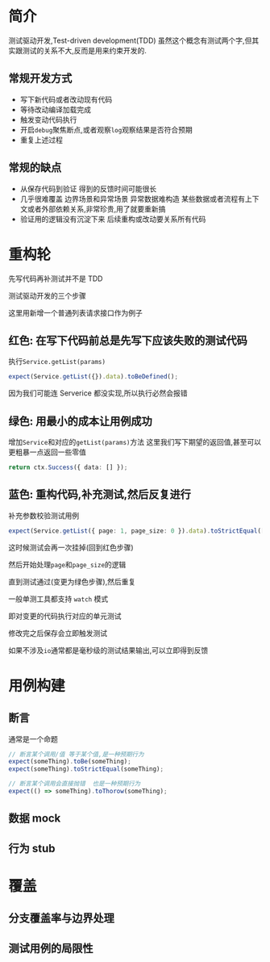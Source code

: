 # 简介

测试驱动开发,Test-driven development(TDD)
虽然这个概念有测试两个字,但其实跟测试的关系不大,反而是用来约束开发的.

## 常规开发方式

- 写下新代码或者改动现有代码
- 等待改动编译加载完成
- 触发变动代码执行
- 开启`debug`聚焦断点,或者观察`log`观察结果是否符合预期
- 重复上述过程

## 常规的缺点

- 从保存代码到验证 得到的反馈时间可能很长
- 几乎很难覆盖 边界场景和异常场景
  异常数据难构造
  某些数据或者流程有上下文或者外部依赖关系,非常珍贵,用了就要重新搞
- 验证用的逻辑没有沉淀下来 后续重构或改动要关系所有代码

# 重构轮

先写代码再补测试并不是 TDD

测试驱动开发的三个步骤

这里用新增一个普通列表请求接口作为例子

## 红色: 在写下代码前总是先写下应该失败的测试代码

执行`Service.getList(params)`

```typescript
expect(Service.getList({}).data).toBeDefined();
```

因为我们可能连 Serverice 都没实现,所以执行必然会报错

## 绿色: 用最小的成本让用例成功

增加`Service`和对应的`getList(params)`方法
这里我们写下期望的返回值,甚至可以更粗暴一点返回一些零值

```typescript
return ctx.Success({ data: [] });
```

## 蓝色: 重构代码,补充测试,然后反复进行

补充参数校验测试用例

```typescript
expect(Service.getList({ page: 1, page_size: 0 }).data).toStrictEqual([]);
```

这时候测试会再一次挂掉(回到红色步骤)

然后开始处理`page`和`page_size`的逻辑

直到测试通过(变更为绿色步骤),然后重复

一般单测工具都支持 `watch` 模式

即对变更的代码执行对应的单元测试

修改完之后保存会立即触发测试

如果不涉及`io`通常都是毫秒级的测试结果输出,可以立即得到反馈

# 用例构建

## 断言

通常是一个命题

```typescript
// 断言某个调用/值 等于某个值,是一种预期行为
expect(someThing).toBe(someThing);
expect(someThing).toStrictEqual(someThing);

// 断言某个调用会直接抛错  也是一种预期行为
expect(() => someThing).toThorow(someThing);
```

## 数据 mock

## 行为 stub

# 覆盖

## 分支覆盖率与边界处理

## 测试用例的局限性
